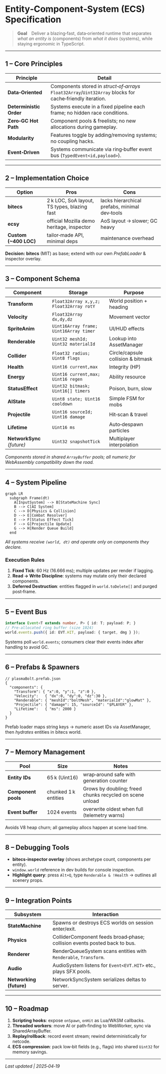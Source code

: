 # Entity‑Component‑System (ECS) Specification

> **Goal** Deliver a blazing‑fast, data‑oriented runtime that separates *what an entity is* (components) from *what it does* (systems), while staying ergonomic in TypeScript.

---

## 1 – Core Principles
| Principle | Detail |
|-----------|--------|
| **Data‑Oriented** | Components stored in *struct‑of‑arrays* `Float32Array`/`Uint32Array` blocks for cache‑friendly iteration. |
| **Deterministic Order** | Systems execute in a fixed pipeline each frame; no hidden race conditions. |
| **Zero‑GC Hot Path** | Component pools & freelists; no new allocations during gameplay. |
| **Modularity** | Features toggle by adding/removing systems; no coupling hacks. |
| **Event‑Driven** | Systems communicate via ring‑buffer event bus (`TypedEvent<id,payload>`). |

---

## 2 – Implementation Choice
| Option | Pros | Cons |
|--------|------|------|
| **bitecs** | 2 k LOC, SoA layout, TS types, blazing fast | lacks hierarchical prefabs, minimal dev‑tools |
| **ecsy** | official Mozilla demo heritage, inspector | AoS layout → slower; GC heavy |
| **Custom (~400 LOC)** | tailor‑made API, minimal deps | maintenance overhead |

**Decision:** **bitecs** (MIT) as base; extend with our own *PrefabLoader* & inspector overlay.

---

## 3 – Component Schema

| Component | Storage | Purpose |
|-----------|---------|---------|
| **Transform** | `Float32Array x,y,z; Float32Array rotY` | World position + heading |
| **Velocity** | `Float32Array dx,dy,dz` | Movement vector |
| **SpriteAnim** | `Uint16Array frame; Uint16Array timer` | UI/HUD effects |
| **Renderable** | `Uint32 meshId; Uint32 materialId` | Lookup into AssetManager |
| **Collider** | `Float32 radius; Uint8 flags` | Circle/capsule collision & bitmask |
| **Health** | `Uint16 current,max` | Integrity (HP) |
| **Energy** | `Uint16 current,max; Uint16 regen` | Ability resource |
| **StatusEffect** | `Uint32 bitmask; Uint16[] timers` | Poison, burn, slow |
| **AIState** | `Uint8 state; Uint16 cooldown` | Simple FSM for mobs |
| **Projectile** | `Uint16 sourceId; Uint16 damage` | Hit‐scan & travel |
| **Lifetime** | `Uint16 ms` | Auto‑despawn particles |
| **NetworkSync** _(future)_ | `Uint32 snapshotTick` | Multiplayer interpolation |

*Components stored in shared `ArrayBuffer` pools; all numeric for WebAssembly compatibility down the road.*

---

## 4 – System Pipeline
```mermaid
graph LR
  subgraph Frame(dt)
    A[InputSystem] --> B[StateMachine Sync]
    B --> C[AI System]
    C --> D[Physics & Collision]
    D --> E[Combat Resolver]
    E --> F[Status Effect Tick]
    F --> G[Projectile Update]
    G --> H[Render Queue Build]
  end
```

*All systems receive `(world, dt)` and operate only on components they declare.*

### Execution Rules
1. **Fixed Tick**: 60 Hz (16.666 ms); multiple updates per render if lagging.
2. **Read → Write Discipline**: systems may mutate only their declared components.
3. **Deferred Destruction**: entities flagged in `world.toDelete[]` and purged post‑frame.

---

## 5 – Event Bus
```ts
interface Event<T extends number, P> { id: T; payload: P; }
// Pre‑allocated ring buffer (size 1024)
world.events.push({ id: EVT.HIT, payload: { target, dmg } });
```
Systems poll `world.events`; consumers clear their events index after handling to avoid GC.

---

## 6 – Prefabs & Spawners
```jsonc
// plasmaBolt.prefab.json
{
  "components": {
    "Transform": { "x":0, "y":1, "z":0 },
    "Velocity":   { "dx":0, "dy":0, "dz":30 },
    "Renderable": { "meshId":"boltMesh", "materialId":"glowMat" },
    "Projectile": { "damage": 15, "sourceId": "$PLAYER" },
    "Lifetime":   { "ms": 2000 }
  }
}
```
Prefab loader maps string keys → numeric asset IDs via AssetManager, then *hydrates* entities in bitecs world.

---

## 7 – Memory Management
| Pool | Size | Notes |
|------|------|-------|
| **Entity IDs** | 65 k (Uint16) | wrap‑around safe with generation counter |
| **Component pools** | chunked 1 k entities | Grows by doubling; freed chunks recycled on scene unload |
| **Event buffer** | 1024 events | overwrite oldest when full (telemetry warns) |

Avoids V8 heap churn; all gameplay allocs happen at scene load time.

---

## 8 – Debugging Tools
- **bitecs‑inspector overlay** (shows archetype count, components per entity).
- `window.world` reference in dev builds for console inspection.
- **Highlight query**: press `Alt+Q`, type `Renderable & !Health` → outlines all scenery props.

---

## 9 – Integration Points
| Subsystem | Interaction |
|-----------|------------|
| **StateMachine** | Spawns or destroys ECS worlds on session enter/exit. |
| **Physics** | ColliderComponent feeds broad‑phase; collision events posted back to bus. |
| **Renderer** | RenderQueueSystem scans entities with `Renderable`, `Transform`. |
| **Audio** | AudioSystem listens for `Event<EVT.HIT>` etc., plays SFX pools. |
| **Networking (future)** | NetworkSyncSystem serializes deltas to server. |

---

## 10 – Roadmap
1. **Scripting hooks**: expose `onSpawn`, `onHit` as Lua/WASM callbacks.
2. **Threaded workers**: move AI or path‑finding to WebWorker, sync via SharedArrayBuffer.
3. **Replay/rollback**: record event stream; rewind deterministically for netcode.
4. **ECS compression**: pack low‑bit fields (e.g., flags) into shared `Uint32` for memory savings.

---

*Last updated | 2025‑04‑19*

